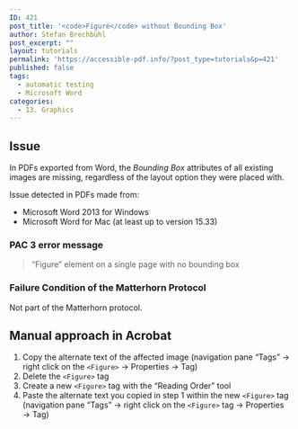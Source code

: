```yaml
---
ID: 421
post_title: '<code>Figure</code> without Bounding Box'
author: Stefan Brechbühl
post_excerpt: ""
layout: tutorials
permalink: 'https://accessible-pdf.info/?post_type=tutorials&p=421'
published: false
tags:
  - automatic testing
  - Microsoft Word
categories:
  - 13. Graphics
---
```

## Issue

In PDFs exported from Word, the *Bounding Box* attributes of all existing images are missing, regardless of the layout option they were placed with.

Issue detected in PDFs made from:

*   Microsoft Word 2013 for Windows
*   Microsoft Word for Mac (at least up to version 15.33)

### PAC 3 error message

> “Figure” element on a single page with no bounding box

### Failure Condition of the Matterhorn Protocol

Not part of the Matterhorn protocol.

## Manual approach in Acrobat

1.  Copy the alternate text of the affected image (navigation pane “Tags” → right click on the `<Figure>` → Properties → Tag)
2.  Delete the `<Figure>` tag
3.  Create a new `<Figure>` tag with the “Reading Order” tool
4.  Paste the alternate text you copied in step 1 within the new `<Figure>` tag (navigation pane “Tags” → right click on the `<Figure>` tag → Properties → Tag)